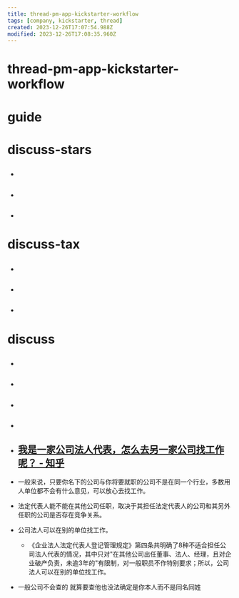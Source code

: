 ```yaml
---
title: thread-pm-app-kickstarter-workflow
tags: [company, kickstarter, thread]
created: 2023-12-26T17:07:54.988Z
modified: 2023-12-26T17:08:35.960Z
---
```


# thread-pm-app-kickstarter-workflow

# guide

# discuss-stars
- ## 

- ## 

- ## 
# discuss-tax
- ## 

- ## 

- ## 
# discuss
- ## 

- ## 

- ## 

- ## 

- ## [我是一家公司法人代表，怎么去另一家公司找工作呢？ - 知乎](https://www.zhihu.com/question/492482333)
- 一般来说，只要你名下的公司与你将要就职的公司不是在同一个行业，多数用人单位都不会有什么意见，可以放心去找工作。
- 法定代表人能不能在其他公司任职，取决于其担任法定代表人的公司和其另外任职的公司是否存在竞争关系。
- 公司法人可以在别的单位找工作。
  - 《企业法人法定代表人登记管理规定》第四条共明确了8种不适合担任公司法人代表的情况，其中只对"在其他公司出任董事、法人、经理，且对企业破产负责，未逾3年的"有限制，对一般职员不作特别要求；所以，公司法人可以在别的单位找工作。
- 一般公司不会查的 就算要查他也没法确定是你本人而不是同名同姓
